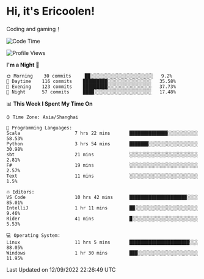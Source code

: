 # Hi, it's Ericoolen!
Coding and gaming！

<!--START_SECTION:waka-->
![Code Time](http://img.shields.io/badge/Code%20Time-366%20hrs%2027%20mins-blue)

![Profile Views](http://img.shields.io/badge/Profile%20Views-0-blue)

**I'm a Night 🦉** 

```text
🌞 Morning    30 commits     ██░░░░░░░░░░░░░░░░░░░░░░░   9.2% 
🌆 Daytime    116 commits    █████████░░░░░░░░░░░░░░░░   35.58% 
🌃 Evening    123 commits    █████████░░░░░░░░░░░░░░░░   37.73% 
🌙 Night      57 commits     ████░░░░░░░░░░░░░░░░░░░░░   17.48%

```


📊 **This Week I Spent My Time On** 

```text
⌚︎ Time Zone: Asia/Shanghai

💬 Programming Languages: 
Scala                    7 hrs 22 mins       ██████████████░░░░░░░░░░░   58.53% 
Python                   3 hrs 54 mins       ███████░░░░░░░░░░░░░░░░░░   30.98% 
sbt                      21 mins             ░░░░░░░░░░░░░░░░░░░░░░░░░   2.81% 
F#                       19 mins             ░░░░░░░░░░░░░░░░░░░░░░░░░   2.57% 
Text                     11 mins             ░░░░░░░░░░░░░░░░░░░░░░░░░   1.5%

🔥 Editors: 
VS Code                  10 hrs 42 mins      █████████████████████░░░░   85.01% 
IntelliJ                 1 hr 11 mins        ██░░░░░░░░░░░░░░░░░░░░░░░   9.46% 
Rider                    41 mins             █░░░░░░░░░░░░░░░░░░░░░░░░   5.53%

💻 Operating System: 
Linux                    11 hrs 5 mins       ██████████████████████░░░   88.05% 
Windows                  1 hr 30 mins        ███░░░░░░░░░░░░░░░░░░░░░░   11.95%

```


 Last Updated on 12/09/2022 22:26:49 UTC
<!--END_SECTION:waka-->

